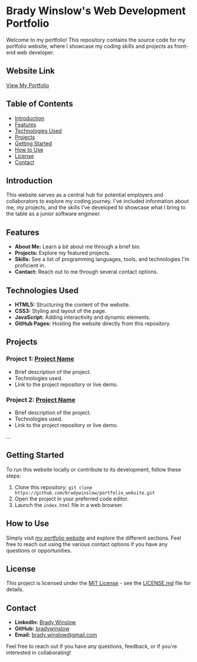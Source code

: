# Brady Winslow's Web Development Portfolio

Welcome to my portfolio! This repository contains the source code for my portfolio website, where I showcase my coding skills and projects as front-end web developer.

## Website Link
[View My Portfolio](https://bradywinslow.github.io/portfolio_website/)

## Table of Contents
- [Introduction](#introduction)
- [Features](#features)
- [Technologies Used](#technologies-used)
- [Projects](#projects)
- [Getting Started](#getting-started)
- [How to Use](#how-to-use)
- [License](#license)
- [Contact](#contact)

## Introduction
This website serves as a central hub for potential employers and collaborators to explore my coding journey. I've included information about me, my projects, and the skills I've developed to showcase what I bring to the table as a junior software engineer.

## Features
- **About Me:** Learn a bit about me through a brief bio.
- **Projects:** Explore my featured projects.
- **Skills:** See a list of programming languages, tools, and technologies I'm proficient in.
- **Contact:** Reach out to me through several contact options.

## Technologies Used
- **HTML5:** Structuring the content of the website.
- **CSS3:** Styling and layout of the page.
- **JavaScript:** Adding interactivity and dynamic elements.
- **GitHub Pages:** Hosting the website directly from this repository.

## Projects
### Project 1: [Project Name](project-link)
- Brief description of the project.
- Technologies used.
- Link to the project repository or live demo.

### Project 2: [Project Name](project-link)
- Brief description of the project.
- Technologies used.
- Link to the project repository or live demo.

...

## Getting Started
To run this website locally or contribute to its development, follow these steps:

1. Clone this repository: `git clone https://github.com/bradywinslow/portfolio_website.git`
2. Open the project in your preferred code editor.
3. Launch the `index.html` file in a web browser.

## How to Use
Simply visit [my portfolio website](https://bradywinslow.github.io/portfolio_website/) and explore the different sections. Feel free to reach out using the various contact options if you have any questions or opportunities.

## License
This project is licensed under the [MIT License](LICENSE.md) - see the [LICENSE.md](LICENSE.md) file for details.

## Contact
- **LinkedIn:** [Brady Winslow](https://www.linkedin.com/in/bradywinslow/)
- **GitHub:** [bradywinslow](https://github.com/bradywinslow)
- **Email:** brady.winslow@gmail.com

Feel free to reach out if you have any questions, feedback, or if you're interested in collaborating!
